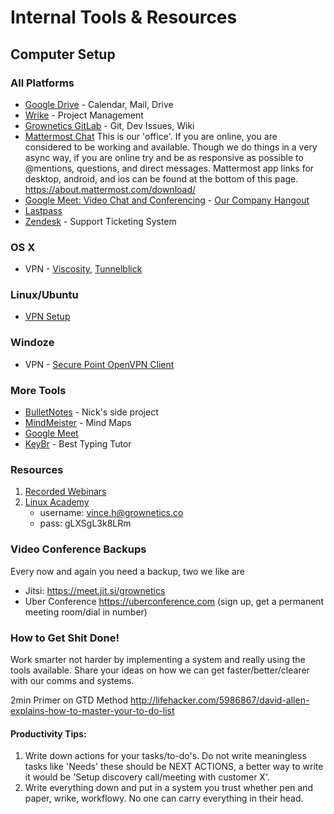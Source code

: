 # Internal Tools & Resources

## Computer Setup

### All Platforms
- [Google Drive](https://drive.google.com) - Calendar, Mail, Drive
- [Wrike](http://wrike.com) - Project Management
- [Grownetics GitLab](https://code.cropcircle.io) - Git, Dev Issues, Wiki
- [Mattermost Chat](https://chat.cropcircle.io)
      This is our 'office'. If you are online, you are considered to be working and available. Though we do things in a very async way, if you are online try and be as responsive as possible to @mentions, questions, and direct messages. 
      Mattermost app links for desktop, android, and ios can be found at the bottom of this page.
      https://about.mattermost.com/download/
- [Google Meet: Video Chat and Conferencing](https://meet.google.com)
      - [Our Company Hangout](https://hangouts.google.com/hangouts/_/grownetics.co/grownetics)
- [Lastpass](https://www.lastpass.com/)
- [Zendesk](https://support.grownetics.co) - Support Ticketing System

### OS X
* VPN - [Viscosity](http://www.sparklabs.com/viscosity/), [Tunnelblick](https://tunnelblick.net/) 

### Linux/Ubuntu
* [VPN Setup](https://github.com/sovereign/sovereign/wiki/OpenVPN-client-setup) 

### Windoze
* VPN - [Secure Point OpenVPN Client](https://sourceforge.net/projects/securepoint/)

### More Tools
- [BulletNotes](http://bulletnotes.io) - Nick's side project
- [MindMeister](https://www.mindmeister.com/) - Mind Maps
- [Google Meet](meet.google.com)
- [KeyBr](http://www.keybr.com/) - Best Typing Tutor 

### Resources
1. [Recorded Webinars](https://drive.google.com/drive/folders/0B8sp43Yj-1NKdWdBNTF2bHdfRTA?usp=sharing)
2. [Linux Academy](https://linuxacademy.com)
      + username: vince.h@grownetics.co
      + pass: gLXSgL3k8LRm

### Video Conference Backups
Every now and again you need a backup, two we like are
+ Jitsi: https://meet.jit.si/grownetics
+ Uber Conference https://uberconference.com
(sign up, get a permanent meeting room/dial in number)

### How to Get Shit Done!
Work smarter not harder by implementing a system and really using the tools available. Share your ideas on how we can get faster/better/clearer with our comms and systems.

2min Primer on GTD Method
http://lifehacker.com/5986867/david-allen-explains-how-to-master-your-to-do-list

#### Productivity Tips:
1. Write down actions for your tasks/to-do's. Do not write meaningless tasks like 'Needs' these should be NEXT ACTIONS, a better way to write it would be 'Setup discovery call/meeting with customer X'.
2. Write everything down and put in a system you trust whether pen and paper, wrike, workflowy. No one can carry everything in their head. 



